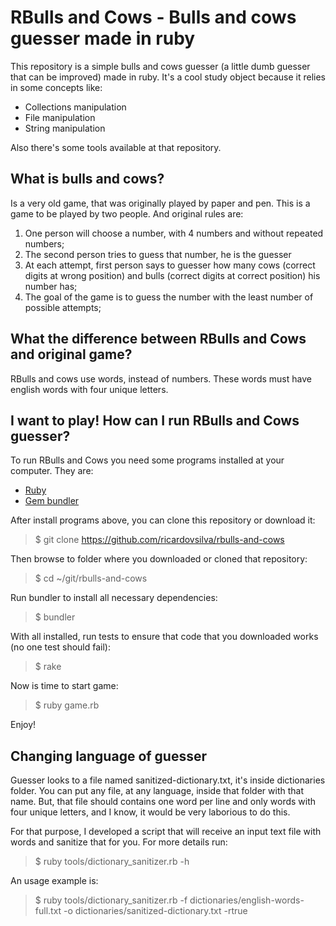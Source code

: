 # RBulls and Cows - Bulls and cows guesser made in ruby
This repository is a simple bulls and cows guesser (a little dumb guesser that can be improved) made in ruby.
It's a cool study object because it relies in some concepts like:
- Collections manipulation
- File manipulation
- String manipulation

Also there's some tools available at that repository.

## What is bulls and cows?
Is a very old game, that was originally played by paper and pen.
This is a game to be played by two people. And original rules are:
1. One person will choose a number, with 4 numbers and without repeated numbers;
2. The second person tries to guess that number, he is the guesser
3. At each attempt, first person says to guesser how many cows (correct digits at wrong position) and bulls (correct digits at correct position) his number has;
4. The goal of the game is to guess the number with the least number of possible attempts;

## What the difference between RBulls and Cows and original game?
RBulls and cows use words, instead of numbers. These words must have english words with four unique letters.

## I want to play! How can I run RBulls and Cows guesser?
To run RBulls and Cows you need some programs installed at your computer. They are:
- [Ruby](https://www.ruby-lang.org/en/documentation/installation/)
- [Gem bundler](http://bundler.io/)

After install programs above, you can clone this repository or download it:
> $ git clone https://github.com/ricardovsilva/rbulls-and-cows

Then browse to folder where you downloaded or cloned that repository:
> $ cd ~/git/rbulls-and-cows

Run bundler to install all necessary dependencies:
> $ bundler

With all installed, run tests to ensure that code that you downloaded works (no one test should fail):
> $ rake

Now is time to start game:
> $ ruby game.rb

Enjoy!

## Changing language of guesser
Guesser looks to a file named sanitized-dictionary.txt, it's inside dictionaries folder. You can put any file, at any language, inside that folder with that name. But, that file should contains one word per line and only words with four unique letters, and I know, it would be very laborious to do this.

For that purpose, I developed a script that will receive an input text file with words and sanitize that for you. For more details run:
> $ ruby tools/dictionary_sanitizer.rb -h

An usage example is:
> $ ruby tools/dictionary_sanitizer.rb -f dictionaries/english-words-full.txt -o dictionaries/sanitized-dictionary.txt -rtrue

